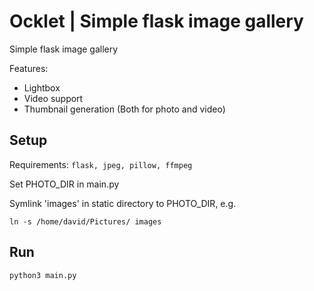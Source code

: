 Ocklet | Simple flask image gallery
===========

Simple flask image gallery

Features: 

* Lightbox 
* Video support
* Thumbnail generation (Both for photo and video)

Setup
-----

Requirements: ```flask, jpeg, pillow, ffmpeg```

Set PHOTO_DIR in main.py

Symlink 'images' in static directory to PHOTO_DIR, e.g.
```
ln -s /home/david/Pictures/ images
```

Run
---

```
python3 main.py
```
